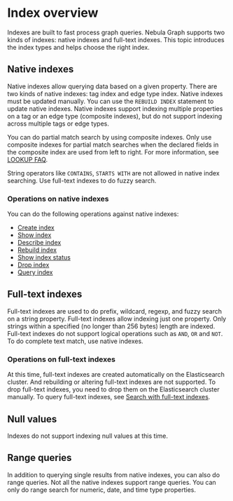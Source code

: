 # Index overview

Indexes are built to fast process graph queries. Nebula Graph supports two kinds of indexes: native indexes and full-text indexes. This topic introduces the index types and helps choose the right index.

## Native indexes

Native indexes allow querying data based on a given property. There are two kinds of native indexes: tag index and edge type index. Native indexes must be updated manually. You can use the `REBUILD INDEX` statement to update native indexes. Native indexes support indexing multiple properties on a tag or an edge type (composite indexes), but do not support indexing across multiple tags or edge types.

You can do partial match search by using composite indexes. Only use composite indexes for partial match searches when the declared fields in the composite index are used from left to right. For more information, see [LOOKUP FAQ](../7.general-query-statements/5.lookup.md#FAQ).

String operators like `CONTAINS`, `STARTS WITH` are not allowed in native index searching. Use full-text indexes to do fuzzy search.

### Operations on native indexes

You can do the following operations against native indexes:

- [Create index](1.create-native-index.md)
- [Show index](2.show-native-indexes.md)
- [Describe index](3.describe-native-index.md)
- [Rebuild index](4.rebuild-native-index.md)
- [Show index status](5.show-native-index-status.md)
- [Drop index](6.drop-native-index.md)
- [Query index](../7.general-query-statements/5.lookup.md)

## Full-text indexes

Full-text indexes are used to do prefix, wildcard, regexp, and fuzzy search on a string property. Full-text indexes allow indexing just one property. Only strings within a specified (no longer than 256 bytes) length are indexed. Full-text indexes do not support logical operations such as `AND`, `OR` and `NOT`. To do complete text match, use native indexes.

### Operations on full-text indexes

At this time, full-text indexes are created automatically on the Elasticsearch cluster. And rebuilding or altering full-text indexes are not supported. To drop full-text indexes, you need to drop them on the Elasticsearch cluster manually. To query full-text indexes, see [Search with full-text indexes](7.search-with-text-based-index.md).

## Null values

Indexes do not support indexing null values at this time.

## Range queries

In addition to querying single results from native indexes, you can also do range queries. Not all the native indexes support range queries. You can only do range search for numeric, date, and time type properties.
